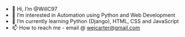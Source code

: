 - 👋 Hi, I’m @WillC97
- 👀 I’m interested in Automation using Python and Web Development
- 🌱 I’m currently learning Python (Django), HTML, CSS and JavaScript 
- 📫 How to reach me - email @ wejcarter@gmail.com

<!---
WillC97/WillC97 is a ✨ special ✨ repository because its `README.md` (this file) appears on your GitHub profile.
You can click the Preview link to take a look at your changes.
--->

